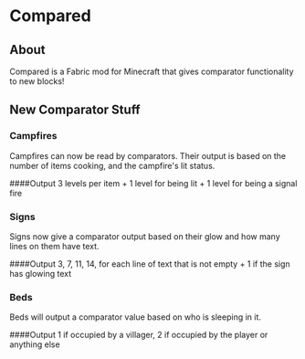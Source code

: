 # Compared

## About

Compared is a Fabric mod for Minecraft that gives comparator functionality to new blocks!




## New Comparator Stuff

### Campfires
Campfires can now be read by comparators. Their output is based on the number of items cooking, and the campfire's lit status.

####Output
3 levels per item + 1 level for being lit + 1 level for being a signal fire

### Signs
Signs now give a comparator output based on their glow and how many lines on them have text.

####Output
3, 7, 11, 14, for each line of text that is not empty + 1 if the sign has glowing text

### Beds
Beds will output a comparator value based on who is sleeping in it.

####Output
1 if occupied by a villager, 2 if occupied by the player or anything else

